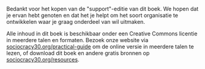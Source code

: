 
Bedankt voor het kopen van de "support"-editie van dit boek. We hopen dat je ervan hebt genoten en dat het je helpt om het soort organisatie te ontwikkelen waar je graag onderdeel van wil uitmaken.

Alle inhoud in dit boek is beschikbaar onder een Creative Commons licentie in meerdere talen en formaten. Bezoek onze website via [sociocracy30.org/practical-guide](https://sociocracy30.org/practical-guide) om de online versie in meerdere talen te lezen, of download dit boek en andere gratis bronnen op [sociocracy30.org/resources](https://sociocracy30.org/resources).